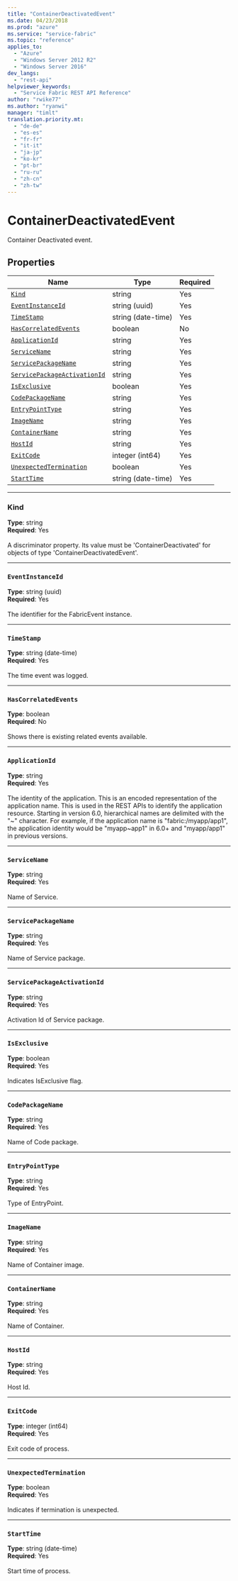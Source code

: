 ```yaml
---
title: "ContainerDeactivatedEvent"
ms.date: 04/23/2018
ms.prod: "azure"
ms.service: "service-fabric"
ms.topic: "reference"
applies_to: 
  - "Azure"
  - "Windows Server 2012 R2"
  - "Windows Server 2016"
dev_langs: 
  - "rest-api"
helpviewer_keywords: 
  - "Service Fabric REST API Reference"
author: "rwike77"
ms.author: "ryanwi"
manager: "timlt"
translation.priority.mt: 
  - "de-de"
  - "es-es"
  - "fr-fr"
  - "it-it"
  - "ja-jp"
  - "ko-kr"
  - "pt-br"
  - "ru-ru"
  - "zh-cn"
  - "zh-tw"
---
```

# ContainerDeactivatedEvent

Container Deactivated event.

## Properties
| Name | Type | Required |
| --- | --- | --- |
| [`Kind`](#kind) | string | Yes |
| [`EventInstanceId`](#eventinstanceid) | string (uuid) | Yes |
| [`TimeStamp`](#timestamp) | string (date-time) | Yes |
| [`HasCorrelatedEvents`](#hascorrelatedevents) | boolean | No |
| [`ApplicationId`](#applicationid) | string | Yes |
| [`ServiceName`](#servicename) | string | Yes |
| [`ServicePackageName`](#servicepackagename) | string | Yes |
| [`ServicePackageActivationId`](#servicepackageactivationid) | string | Yes |
| [`IsExclusive`](#isexclusive) | boolean | Yes |
| [`CodePackageName`](#codepackagename) | string | Yes |
| [`EntryPointType`](#entrypointtype) | string | Yes |
| [`ImageName`](#imagename) | string | Yes |
| [`ContainerName`](#containername) | string | Yes |
| [`HostId`](#hostid) | string | Yes |
| [`ExitCode`](#exitcode) | integer (int64) | Yes |
| [`UnexpectedTermination`](#unexpectedtermination) | boolean | Yes |
| [`StartTime`](#starttime) | string (date-time) | Yes |

____
### Kind
__Type__: string <br/>
__Required__: Yes <br/>
<br/>
A discriminator property. Its value must be 'ContainerDeactivated' for objects of type 'ContainerDeactivatedEvent'.

____
### `EventInstanceId`
__Type__: string (uuid) <br/>
__Required__: Yes<br/>
<br/>
The identifier for the FabricEvent instance.

____
### `TimeStamp`
__Type__: string (date-time) <br/>
__Required__: Yes<br/>
<br/>
The time event was logged.

____
### `HasCorrelatedEvents`
__Type__: boolean <br/>
__Required__: No<br/>
<br/>
Shows there is existing related events available.

____
### `ApplicationId`
__Type__: string <br/>
__Required__: Yes<br/>
<br/>
The identity of the application. This is an encoded representation of the application name. This is used in the REST APIs to identify the application resource.
Starting in version 6.0, hierarchical names are delimited with the "\~" character. For example, if the application name is "fabric:/myapp/app1",
the application identity would be "myapp\~app1" in 6.0+ and "myapp/app1" in previous versions.


____
### `ServiceName`
__Type__: string <br/>
__Required__: Yes<br/>
<br/>
Name of Service.

____
### `ServicePackageName`
__Type__: string <br/>
__Required__: Yes<br/>
<br/>
Name of Service package.

____
### `ServicePackageActivationId`
__Type__: string <br/>
__Required__: Yes<br/>
<br/>
Activation Id of Service package.

____
### `IsExclusive`
__Type__: boolean <br/>
__Required__: Yes<br/>
<br/>
Indicates IsExclusive flag.

____
### `CodePackageName`
__Type__: string <br/>
__Required__: Yes<br/>
<br/>
Name of Code package.

____
### `EntryPointType`
__Type__: string <br/>
__Required__: Yes<br/>
<br/>
Type of EntryPoint.

____
### `ImageName`
__Type__: string <br/>
__Required__: Yes<br/>
<br/>
Name of Container image.

____
### `ContainerName`
__Type__: string <br/>
__Required__: Yes<br/>
<br/>
Name of Container.

____
### `HostId`
__Type__: string <br/>
__Required__: Yes<br/>
<br/>
Host Id.

____
### `ExitCode`
__Type__: integer (int64) <br/>
__Required__: Yes<br/>
<br/>
Exit code of process.

____
### `UnexpectedTermination`
__Type__: boolean <br/>
__Required__: Yes<br/>
<br/>
Indicates if termination is unexpected.

____
### `StartTime`
__Type__: string (date-time) <br/>
__Required__: Yes<br/>
<br/>
Start time of process.
